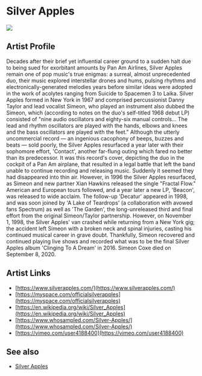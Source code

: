 # Silver Apples

![](../../asssets/artists/Silver_Apples.png)

## Artist Profile

Decades after their brief yet influential career ground to a sudden halt due to being sued for exorbitant amounts by Pan Am Airlines, Silver Apples remain one of pop music's true enigmas: a surreal, almost unprecedented duo, their music explored interstellar drones and hums, pulsing rhythms and electronically-generated melodies years before similar ideas were adopted in the work of acolytes ranging from Suicide to Spacemen 3 to Laika. 
Silver Apples formed in New York in 1967 and comprised percussionist Danny Taylor and lead vocalist Simeon, who played an instrument also dubbed the Simeon, which (according to notes on the duo's self-titled 1968 debut LP) consisted of "nine audio oscillators and eighty-six manual controls... The lead and rhythm oscillators are played with the hands, elbows and knees and the bass oscillators are played with the feet." Although the utterly uncommercial record — an ingenious cacophony of beeps, buzzes and beats — sold poorly, the Silver Apples resurfaced a year later with their sophomore effort, 'Contact', another far-flung outing which fared no better than its predecessor. 
It was this record's cover, depicting the duo in the cockpit of a Pan Am airplane, that resulted in a legal battle that left the band unable to continue recording and releasing music. Suddenly it seemed they had disappeared into thin air. However, in 1996 the Silver Apples resurfaced, as Simeon and new partner Xian Hawkins released the single "Fractal Flow." American and European tours followed, and a year later a new LP, 'Beacon', was released to wide acclaim. The follow-up 'Decatur' appeared in 1998, and was soon joined by 'A Lake of Teardrops' (a collaboration with avowed fans Spectrum) as well as 'The Garden', the long-unreleased third and final effort from the original Simeon/Taylor partnership. 
However, on November 1, 1998, the Silver Apples' van crashed while returning from a New York gig; the accident left Simeon with a broken neck and spinal injuries, casting his continued musical career in grave doubt. Thankfully, Simeon recovered and continued playing live shows and recorded what was to be the final Silver Apples album 'Clinging To A Dream' in 2016.
Simeon Coxe died on September 8, 2020.

## Artist Links

- [https://www.silverapples.com/](https://www.silverapples.com/)
- [https://myspace.com/officialsilverapples](https://myspace.com/officialsilverapples)
- [https://en.wikipedia.org/wiki/Silver_Apples](https://en.wikipedia.org/wiki/Silver_Apples)
- [https://www.whosampled.com/Silver-Apples/](https://www.whosampled.com/Silver-Apples/)
- [https://vimeo.com/user4188400](https://vimeo.com/user4188400)


## See also

- [Silver Apples](Silver_Apples-Silver_Apples.md)
